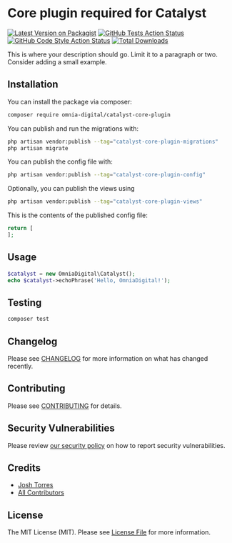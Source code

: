 # Core plugin required for Catalyst

[![Latest Version on Packagist](https://img.shields.io/packagist/v/omnia-digital/catalyst-core-plugin.svg?style=flat-square)](https://packagist.org/packages/omnia-digital/catalyst-core-plugin)
[![GitHub Tests Action Status](https://img.shields.io/github/actions/workflow/status/omnia-digital/catalyst-core-plugin/run-tests.yml?branch=main&label=tests&style=flat-square)](https://github.com/omnia-digital/catalyst-core-plugin/actions?query=workflow%3Arun-tests+branch%3Amain)
[![GitHub Code Style Action Status](https://img.shields.io/github/actions/workflow/status/omnia-digital/catalyst-core-plugin/fix-php-code-style-issues.yml?branch=main&label=code%20style&style=flat-square)](https://github.com/omnia-digital/catalyst-core-plugin/actions?query=workflow%3A"Fix+PHP+code+style+issues"+branch%3Amain)
[![Total Downloads](https://img.shields.io/packagist/dt/omnia-digital/catalyst-core-plugin.svg?style=flat-square)](https://packagist.org/packages/omnia-digital/catalyst-core-plugin)



This is where your description should go. Limit it to a paragraph or two. Consider adding a small example.

## Installation

You can install the package via composer:

```bash
composer require omnia-digital/catalyst-core-plugin
```

You can publish and run the migrations with:

```bash
php artisan vendor:publish --tag="catalyst-core-plugin-migrations"
php artisan migrate
```

You can publish the config file with:

```bash
php artisan vendor:publish --tag="catalyst-core-plugin-config"
```

Optionally, you can publish the views using

```bash
php artisan vendor:publish --tag="catalyst-core-plugin-views"
```

This is the contents of the published config file:

```php
return [
];
```

## Usage

```php
$catalyst = new OmniaDigital\Catalyst();
echo $catalyst->echoPhrase('Hello, OmniaDigital!');
```

## Testing

```bash
composer test
```

## Changelog

Please see [CHANGELOG](CHANGELOG.md) for more information on what has changed recently.

## Contributing

Please see [CONTRIBUTING](.github/CONTRIBUTING.md) for details.

## Security Vulnerabilities

Please review [our security policy](../../security/policy) on how to report security vulnerabilities.

## Credits

- [Josh Torres](https://github.com/joshtorres)
- [All Contributors](../../contributors)

## License

The MIT License (MIT). Please see [License File](LICENSE.md) for more information.
